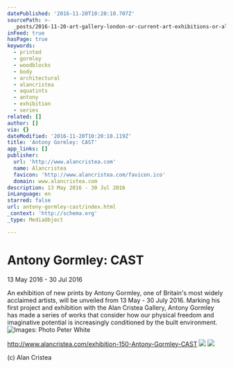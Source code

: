 ```yaml
---
datePublished: '2016-11-20T10:20:10.707Z'
sourcePath: >-
  _posts/2016-11-20-art-gallery-london-or-current-art-exhibitions-or-alan-cristea.md
inFeed: true
hasPage: true
keywords:
  - printed
  - gormley
  - woodblocks
  - body
  - architectural
  - alancristea
  - aquatints
  - antony
  - exhibition
  - series
related: []
author: []
via: {}
dateModified: '2016-11-20T10:20:10.119Z'
title: 'Antony Gormley: CAST'
app_links: []
publisher:
  url: 'http://www.alancristea.com'
  name: Alancristea
  favicon: 'http://www.alancristea.com/favicon.ico'
  domain: www.alancristea.com
description: 13 May 2016 - 30 Jul 2016
inLanguage: en
starred: false
url: antony-gormley-cast/index.html
_context: 'http://schema.org'
_type: MediaObject

---
```

# Antony Gormley: CAST

13 May 2016 - 30 Jul 2016

An exhibition of new prints by Antony Gormley, one of Britain's most widely acclaimed artists, will be unveiled from 13 May - 30 July 2016\. Marking his first project and exhibition with the Alan Cristea Gallery, Antony Gormley has made a series of works that consider how our physical freedom and imaginative potential is increasingly conditioned by the built environment.
![ Images: Photo Peter White](https://s3-us-west-2.amazonaws.com/the-grid-img/p/00093dd316dce7d4ee52d3ee258cb8970dc346f7.jpg)

http://www.alancristea.com/exhibition-150-Antony-Gormley-CAST
![](https://the-grid-user-content.s3-us-west-2.amazonaws.com/00d2cc3a-2c86-4182-859f-61d091d0b544.jpg)
![](https://the-grid-user-content.s3-us-west-2.amazonaws.com/39af266a-4d48-42e0-a0d0-8ccd37f56dc1.jpg)

(c) Alan Cristea